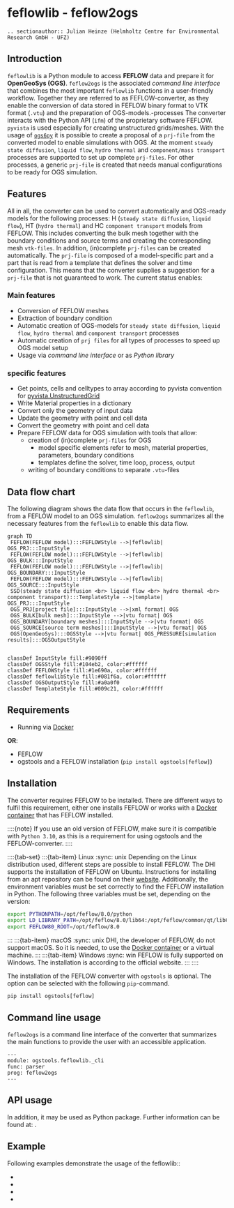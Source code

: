 # feflowlib - feflow2ogs

```{eval-rst}
.. sectionauthor:: Julian Heinze (Helmholtz Centre for Environmental Research GmbH - UFZ)
```

## Introduction

`feflowlib` is a Python module to access **FEFLOW** data and prepare it for **OpenGeoSys (OGS)**.
`feflow2ogs` is the associated *command line interface* that combines the most important `feflowlib` functions in a user-friendly workflow.
Together they are referred to as FEFLOW-converter, as they enable the conversion of data stored in FEFLOW binary format to VTK format (`.vtu`) and the preparation of OGS-models.-processes
The converter interacts with the Python API (`ifm`) of the proprietary software FEFLOW.
`pyvista` is used especially for creating unstructured grids/meshes.
With the usage of [`ogs6py`](./ogs6py.md) it is possible to create a proposal of a `prj-file` from the converted model to enable simulations with OGS.
At the moment `steady state diffusion`, `liquid flow`, `hydro thermal` and `component/mass transport` processes are supported to set up complete `prj-files`.
For other processes, a generic `prj-file` is created that needs manual configurations to be ready for OGS simulation.

## Features

All in all, the converter can be used to convert automatically and OGS-ready models for the following processes: H (`steady state diffusion`, `liquid flow`), HT (`hydro thermal`) and HC `component transport` models from FEFLOW.
This includes converting the bulk mesh together with the boundary conditions and source terms and creating the corresponding mesh `vtk-files`.
In addition, (in)complete `prj-files` can be created automatically.
The `prj-file` is composed of a model-specific part and a part that is read from a template that defines the solver and time configuration.
This means that the converter supplies a suggestion for a `prj-file` that is not guaranteed to work.
The current status enables:

### Main features

- Conversion of FEFLOW meshes
- Extraction of boundary condition
- Automatic creation of OGS-models for `steady state diffusion`, `liquid flow`, `hydro thermal` and `component transport` processes
- Automatic creation of `prj files` for all types of processes to speed up OGS model setup
- Usage via *command line interface* or as *Python library*

### specific features

- Get points, cells and celltypes to array according to pyvista convention for [pyvista.UnstructuredGrid](https://docs.pyvista.org/version/stable/api/core/_autosummary/pyvista.UnstructuredGrid.html)
- Write Material properties in a dictionary
- Convert only the geometry of input data
- Update the geometry with point and cell data
- Convert the geometry with point and cell data
- Prepare FEFLOW data for OGS simulation with tools that allow:
  - creation of (in)complete `prj-files` for OGS
    - model specific elements refer to mesh, material properties, parameters, boundary conditions
    - templates define the solver, time loop, process, output
  - writing of boundary conditions to separate `.vtu`-files

## Data flow chart

The following diagram shows the data flow that occurs in the `feflowlib`, from a FEFLOW model to an OGS simulation.
`feflow2ogs` summarizes all the necessary features from the `feflowlib` to enable this data flow.

```{mermaid}
graph TD
 FEFLOW(FEFLOW model):::FEFLOWStyle -->|feflowlib| OGS_PRJ:::InputStyle
 FEFLOW(FEFLOW model):::FEFLOWStyle -->|feflowlib| OGS_BULK:::InputStyle
 FEFLOW(FEFLOW model):::FEFLOWStyle -->|feflowlib| OGS_BOUNDARY:::InputStyle
 FEFLOW(FEFLOW model):::FEFLOWStyle -->|feflowlib| OGS_SOURCE:::InputStyle
 SSD(steady state diffusion <br> liquid flow <br> hydro thermal <br> component transport):::TemplateStyle -->|template| OGS_PRJ:::InputStyle
 OGS_PRJ[project file]:::InputStyle -->|xml format| OGS
 OGS_BULK[bulk mesh]:::InputStyle -->|vtu format| OGS
 OGS_BOUNDARY[boundary meshes]:::InputStyle -->|vtu format| OGS
 OGS_SOURCE[source term meshes]:::InputStyle -->|vtu format| OGS
 OGS(OpenGeoSys):::OGSStyle -->|vtu format| OGS_PRESSURE[simulation results]:::OGSOutputStyle


classDef InputStyle fill:#9090ff
classDef OGSStyle fill:#104eb2, color:#ffffff
classDef FEFLOWStyle fill:#1e690a, color:#ffffff
classDef feflowlibStyle fill:#081f6a, color:#ffffff
classDef OGSOutputStyle fill:#a0a0f0
classDef TemplateStyle fill:#009c21, color:#ffffff
```

## Requirements

- Running via [Docker](./docker.md)

**OR**:

- FEFLOW
- ogstools and a FEFLOW installation (`pip install ogstools[feflow]`)

## Installation

The converter requires FEFLOW to be installed.
There are different ways to fulfil this requirement, either one installs FEFLOW or works with a [Docker container](./docker.md) that has FEFLOW installed.

::::{note}
If you use an old version of FEFLOW, make sure it is compatible with `Python 3.10`, as this is a requirement for using ogstools and the FEFLOW-converter.
::::

::::{tab-set}
:::{tab-item} Linux
:sync: unix
Depending on the Linux distribution used, different steps are possible to install FEFLOW.
The DHI supports the installation of FEFLOW on Ubuntu.
Instructions for installing from an apt repository can be found on their [website](https://download.feflow.com/download/FEFLOW/linux/).
Additionally, the environment variables must be set correctly to find the FEFLOW installation in Python.
The following three variables must be set, depending on the version:

```bash
export PYTHONPATH=/opt/feflow/8.0/python
export LD_LIBRARY_PATH=/opt/feflow/8.0/lib64:/opt/feflow/common/qt/lib64:/opt/feflow/common/lib64
export FEFLOW80_ROOT=/opt/feflow/8.0
```

:::
:::{tab-item} macOS
:sync: unix
DHI, the developer of FEFLOW, do not support macOS.
So it is needed, to use the [Docker container](./docker.md) or a virtual machine.
:::
:::{tab-item} Windows
:sync: win
FEFLOW is fully supported on Windows.
The installation is according to the official website.
:::
::::

The installation of the FEFLOW converter with `ogstools` is optional.
The option can be selected with the following `pip`-command.

```
pip install ogstools[feflow]
```

## Command line usage

`feflow2ogs` is a command line interface of the converter that summarizes the main functions to provide the user with an accessible application.

```{argparse}
---
module: ogstools.feflowlib._cli
func: parser
prog: feflow2ogs
---
```

## API usage

In addition, it may be used as Python package.
Further information can be found at: [](../reference/ogstools.feflowlib).

## Example

Following examples demonstrate the usage of the feflowlib::

- [](../auto_examples/howto_conversions/plot_C_feflowlib_2layers_model.rst)
- [](../auto_examples/howto_conversions/plot_D_feflowlib_CT_simulation.rst)
- [](../auto_examples/howto_conversions/plot_E_feflowlib_H_simulation.rst)
- [](../auto_examples/howto_conversions/plot_F_feflowlib_HT_simulation.rst)
